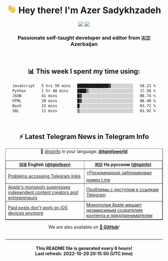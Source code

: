 <div align="center">
	<div>
		<h1>
      <img src="./assets/hi.gif" width="30px"> Hey there! I'm Azer Sadykhzadeh
    </h1>
    <img height="18" src="https://komarev.com/ghpvc/?username=sadykhzadeh&label=Views&color=2081c1&style=flat-square" />
		<a href="https://wakatime.com/@Azer"> <img height="18" src="https://wakatime.com/badge/user/f80ae27a-c328-426f-a381-bc84136e2dd6.svg" /> </a>
    <h3>
      Passionate self-taught developer and editor from 🇦🇿 Azerbaijan
    </h3>
  </div>
  <br>

<h2>📊 This week I spent my time using:</h2>

<!--START_SECTION:waka-->

```text
JavaScript   5 hrs 59 mins   ██████████████▓░░░░░░░░░░   58.21 %
Python       1 hr 48 mins    ████▒░░░░░░░░░░░░░░░░░░░░   17.58 %
JSON         41 mins         █▓░░░░░░░░░░░░░░░░░░░░░░░   06.74 %
HTML         39 mins         █▓░░░░░░░░░░░░░░░░░░░░░░░   06.40 %
Bash         22 mins         █░░░░░░░░░░░░░░░░░░░░░░░░   03.72 %
SQL          11 mins         ▒░░░░░░░░░░░░░░░░░░░░░░░░   01.92 %
```

<!--END_SECTION:waka-->

<br>

<h2>⚡️ Latest Telegram News in Telegram Info</h2>
  <table border>
		<tr>
			<th width="50%">🇬🇧 English (<a href="https://t.me/tginfoen">@tginfoen</a>)</th>
			<th>🇷🇺 На русском (<a href="https://t.me/tginfo">@tginfo</a>)</th>
		</tr>
		<caption>🚩 <a href="https://t.me/tginfo">@tginfo</a> in your language: <a href="https://t.me/tginfoworld"><b>@tginfoworld</b></a><caption/>
  <tr><td><a href="https://t.me/tginfoen/1516">Problems accessing Telegram links</a></td>
    <td><a href="https://t.me/tginfo/3468">⚡️Роскомнадзор заблокировал домен t.me</a></td></tr><tr><td><a href="https://t.me/tginfoen/1515">Apple's monopoly suppresses independent content creators and entrepreneurs </a></td>
    <td><a href="https://t.me/tginfo/3467">Проблемы с доступом к ссылкам Telegram </a></td></tr><tr><td><a href="https://t.me/tginfoen/1514">Paid posts don't work on iOS devices anymore</a></td>
    <td><a href="https://t.me/tginfo/3466">Монополия Apple мешает независимым создателям контента и предпринимателям</a></td></tr>
</table>
We are also available on <a href="https://github.com/tginfo"><b>🐙 GitHub</b></a>!
</div>

<br>
<hr>
<h4 align="center">This README file is generated <b>every 6 hours</b>!</br>Last refresh: <b>2022-10-29 20:15:50 (UTC time)</b></h4>
